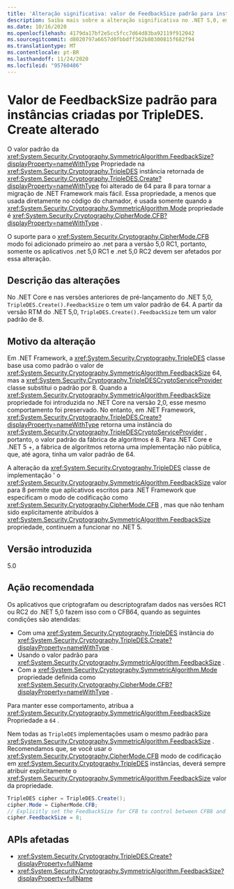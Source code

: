 ```yaml
---
title: 'Alteração significativa: valor de FeedbackSize padrão para instâncias criadas por TripleDES. Create alterado'
description: Saiba mais sobre a alteração significativa no .NET 5,0, em que o valor padrão da propriedade FeedbackSize na instância TripleDES retornada de TripleDES. Create () foi alterado de 64 para 8.
ms.date: 10/16/2020
ms.openlocfilehash: 4179da17bf2e5cc5fcc7d64d83ba92119f912042
ms.sourcegitcommit: d8020797a6657d0fbbdff362b80300815f682f94
ms.translationtype: MT
ms.contentlocale: pt-BR
ms.lasthandoff: 11/24/2020
ms.locfileid: "95760486"
---
```

# <a name="default-feedbacksize-value-for-instances-created-by-tripledescreate-changed"></a>Valor de FeedbackSize padrão para instâncias criadas por TripleDES. Create alterado

O valor padrão da <xref:System.Security.Cryptography.SymmetricAlgorithm.FeedbackSize?displayProperty=nameWithType> Propriedade na <xref:System.Security.Cryptography.TripleDES> instância retornada de <xref:System.Security.Cryptography.TripleDES.Create?displayProperty=nameWithType> foi alterado de 64 para 8 para tornar a migração de .NET Framework mais fácil. Essa propriedade, a menos que usada diretamente no código do chamador, é usada somente quando a <xref:System.Security.Cryptography.SymmetricAlgorithm.Mode> propriedade é <xref:System.Security.Cryptography.CipherMode.CFB?displayProperty=nameWithType> .

O suporte para o <xref:System.Security.Cryptography.CipherMode.CFB> modo foi adicionado primeiro ao .net para a versão 5,0 RC1, portanto, somente os aplicativos .net 5,0 RC1 e .net 5,0 RC2 devem ser afetados por essa alteração.

## <a name="change-description"></a>Descrição das alterações

No .NET Core e nas versões anteriores de pré-lançamento do .NET 5,0, `TripleDES.Create().FeedbackSize` o tem um valor padrão de 64. A partir da versão RTM do .NET 5,0, `TripleDES.Create().FeedbackSize` tem um valor padrão de 8.

## <a name="reason-for-change"></a>Motivo da alteração

Em .NET Framework, a <xref:System.Security.Cryptography.TripleDES> classe base usa como padrão o valor de <xref:System.Security.Cryptography.SymmetricAlgorithm.FeedbackSize> 64, mas a <xref:System.Security.Cryptography.TripleDESCryptoServiceProvider> classe substitui o padrão por 8. Quando a <xref:System.Security.Cryptography.SymmetricAlgorithm.FeedbackSize> propriedade foi introduzida no .NET Core na versão 2,0, esse mesmo comportamento foi preservado. No entanto, em .NET Framework, <xref:System.Security.Cryptography.TripleDES.Create?displayProperty=nameWithType> retorna uma instância do <xref:System.Security.Cryptography.TripleDESCryptoServiceProvider> , portanto, o valor padrão da fábrica de algoritmos é 8. Para .NET Core e .NET 5 +, a fábrica de algoritmos retorna uma implementação não pública, que, até agora, tinha um valor padrão de 64.

A alteração da <xref:System.Security.Cryptography.TripleDES> classe de implementação ' o <xref:System.Security.Cryptography.SymmetricAlgorithm.FeedbackSize> valor para 8 permite que aplicativos escritos para .NET Framework que especificam o modo de codificação como <xref:System.Security.Cryptography.CipherMode.CFB> , mas que não tenham sido explicitamente atribuídos à <xref:System.Security.Cryptography.SymmetricAlgorithm.FeedbackSize> propriedade, continuem a funcionar no .NET 5.

## <a name="version-introduced"></a>Versão introduzida

5.0

## <a name="recommended-action"></a>Ação recomendada

Os aplicativos que criptografam ou descriptografam dados nas versões RC1 ou RC2 do .NET 5,0 fazem isso com o CFB64, quando as seguintes condições são atendidas:

- Com uma <xref:System.Security.Cryptography.TripleDES> instância do <xref:System.Security.Cryptography.TripleDES.Create?displayProperty=nameWithType> .
- Usando o valor padrão para <xref:System.Security.Cryptography.SymmetricAlgorithm.FeedbackSize> .
- Com a <xref:System.Security.Cryptography.SymmetricAlgorithm.Mode> propriedade definida como <xref:System.Security.Cryptography.CipherMode.CFB?displayProperty=nameWithType> .

Para manter esse comportamento, atribua a <xref:System.Security.Cryptography.SymmetricAlgorithm.FeedbackSize> Propriedade a `64` .

Nem todas as `TripleDES` implementações usam o mesmo padrão para <xref:System.Security.Cryptography.SymmetricAlgorithm.FeedbackSize> . Recomendamos que, se você usar o <xref:System.Security.Cryptography.CipherMode.CFB> modo de codificação em <xref:System.Security.Cryptography.TripleDES> instâncias, deverá sempre atribuir explicitamente o <xref:System.Security.Cryptography.SymmetricAlgorithm.FeedbackSize> valor da propriedade.

```csharp
TripleDES cipher = TripleDES.Create();
cipher.Mode = CipherMode.CFB;
// Explicitly set the FeedbackSize for CFB to control between CFB8 and CFB64.
cipher.FeedbackSize = 8;
```

## <a name="affected-apis"></a>APIs afetadas

- <xref:System.Security.Cryptography.TripleDES.Create?displayProperty=fullName>
- <xref:System.Security.Cryptography.SymmetricAlgorithm.FeedbackSize?displayProperty=fullName>

<!--

### Affected APIs

- `M:System.Security.Cryptography.TripleDES.Create`
- `P:System.Security.Cryptography.SymmetricAlgorithm.FeedbackSize`

### Category

- Cryptography

-->
